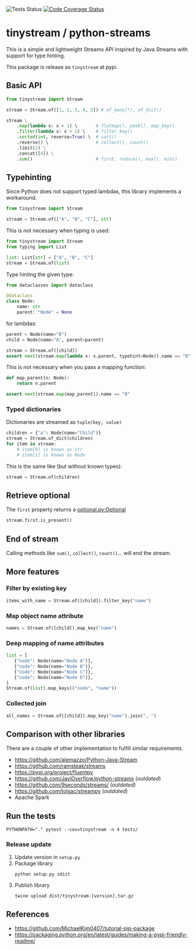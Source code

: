 ![Tests Status](https://github.com/mreiche/python-streams/actions/workflows/tests.yml/badge.svg)
[![Code Coverage Status](https://codecov.io/github/mreiche/python-streams/branch/main/graph/badge.svg)](https://app.codecov.io/github/mreiche/python-automation-framework)

# tinystream / python-streams

This is a simple and lightweight Streams API inspired by Java Streams with support for type hinting.

This package is release as `tinystream` at pypi.

## Basic API

```python
from tinystream import Stream

stream = Stream.of([1, 2, 3, 4, 5]) # of_many(*), of_dict()

stream \
    .map(lambda x: x + 1) \       # flatmap(), peek(), map_key()
    .filter(lambda x: x > 2) \    # filter_key()
    .sorted(int, reverse=True) \  # sort()
    .reverse() \                  # collect(), count()
    .limit(2) \
    .concat([4]) \
    .sum()                        # first, reduce(), max(), min()
```

## Typehinting

Since Python does not support typed lambdas, this library implements a workaround.

```python
from tinystream import Stream

stream = Stream.of(["A", "B", "C"], str)
```

This is not necessary when typing is used:

```python
from tinystream import Stream
from typing import List

list: List[str] = ["A", "B", "C"]
stream = Stream.of(list)
```

Type hinting the given type:

```python
from dataclasses import dataclass

@dataclass
class Node:
    name: str
    parent: "Node" = None
```

for lambdas:

```python
parent = Node(name="B")
child = Node(name="A", parent=parent)

stream = Stream.of([child])
assert next(stream.map(lambda x: x.parent, typehint=Node)).name == "B"
```

This is not necessary when you pass a mapping function:
```python
def map_parent(n: Node):
    return n.parent

assert next(stream.map(map_parent)).name == "B"
```

### Typed dictionaries

Dictionaries are streamed as `tuple(key, value)`

```python
children = {"a": Node(name="Child")} 
stream = Stream.of_dict(children)
for item in stream:
    # item[0] is known as str
    # item[1] is known as Node
```

This is the same like (but without known types):
```python
stream = Stream.of(children)
```


## Retrieve optional

The `first` property returns a [optional.py:Optional](https://pypi.org/project/optional.py/) 

```python
stream.first.is_present()
```

## End of stream

Calling methods like `sum()`, `collect()`, `count()`... will end the stream.

## More features

### Filter by existing key
```python
items_with_name = Stream.of([child]).filter_key("name")
```

### Map object name attribute
```python
names = Stream.of([child]).map_key("name")
```

### Deep mapping of name attributes
```python
list = [
   {"node": Node(name="Node A")},
   {"node": Node(name="Node B")},
   {"node": Node(name="Node C")},
   {"node": Node(name="Node D")},
]
Stream.of(list).map_keys(("node", "name"))
```

### Collected join

```python
all_names = Stream.of([child]).map_key("name").join(", ")
```

## Comparison with other libraries

There are a couple of other implementation to fulfill similar requirements.

- https://github.com/alemazzo/Python-Java-Stream
- https://github.com/ramsteak/streams
- https://pypi.org/project/fluentpy
- https://github.com/JaviOverflow/python-streams (*outdated*)
- https://github.com/9seconds/streams/ (*outdated*)
- https://github.com/tolsac/streampy (*outdated*)
- Apache Spark

## Run the tests

```shell
PYTHONPATH="." pytest --cov=tinystream -n 4 tests/
```

### Release update
1. Update version in `setup.py`
2. Package library
    ```shell
    python setup.py sdist
    ```
3. Publish library
    ```shell
    twine upload dist/tinystream-[version].tar.gz
    ```

## References

- https://github.com/MichaelKim0407/tutorial-pip-package
- https://packaging.python.org/en/latest/guides/making-a-pypi-friendly-readme/
